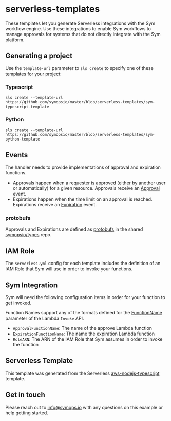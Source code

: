 # serverless-templates

These templates let you generate Serverless integrations with the Sym workflow engine. Use these integrations to enable Sym workflows to manage approvals for systems that do not directly integrate with the Sym platform.

## Generating a project

Use the `template-url` parameter to `sls create` to specify one of these templates for your project:

### Typescript

`sls create --template-url https://github.com/symopsio/master/blob/serverless-templates/sym-typescript-template`

### Python

`sls create --template-url https://github.com/symopsio/master/blob/serverless-templates/sym-python-template`

## Events

The handler needs to provide implementations of approval and expiration functions. 

* Approvals happen when a requester is approved (either by another user or automatically) for a given resource. Approvals receive an [Approval](https://github.com/symopsio/types/blob/master/docs/index.md#sym.messages.Approval) event.
* Expirations happen when the time limit on an approval is reached. Expirations receive an [Expiration](https://github.com/symopsio/types/blob/master/docs/index.md#sym.messages.Expiration) event.

### protobufs

Approvals and Expirations are defined as [protobufs](https://developers.google.com/protocol-buffers/) in the shared [symopsio/types](https://github.com/symopsio/types) repo. 

## IAM Role

The `serverless.yml` config for each template includes the definition of an IAM Role that Sym will use in order to invoke your functions. 

## Sym Integration

Sym will need the following configuration items in order for your function to get invoked.

Function Names support any of the formats defined for the [FunctionName](https://docs.aws.amazon.com/lambda/latest/dg/API_Invoke.html#API_Invoke_RequestSyntax) parameter of the Lambda `Invoke` API.

* `ApprovalFunctionName`: The name of the approve Lambda function
* `ExpirationFunctionName`: The name the expiration Lambda function
* `RoleARN`: The ARN of the IAM Role that Sym assumes in order to invoke the function

## Serverless Template

This template was generated from the Serverless [aws-nodejs-typescript](https://github.com/serverless/serverless/tree/master/lib/plugins/create/templates/aws-nodejs-typescript) template.

## Get in touch

Please reach out to info@symops.io with any questions on this example or help getting started.
